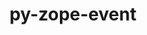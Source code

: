 ---
title: "py-zope-event"
layout: cache
categories: [package, develop]
meta: {"compilers": ["gcc@11.4.0", "gcc@9.4.0", "none"], "num_specs": 64, "num_specs_by_stack": {"data-vis-sdk": 9, "e4s": 18, "e4s-neoverse-v2": 18, "e4s-neoverse_v1": 6, "e4s-oneapi": 9, "e4s-power": 4, "root": 64}, "oss": ["ubuntu20.04", "ubuntu22.04"], "platforms": ["linux"], "stacks": ["data-vis-sdk", "e4s", "e4s-neoverse-v2", "e4s-neoverse_v1", "e4s-oneapi", "e4s-power", "root"], "targets": ["neoverse_v1", "neoverse_v2", "ppc64le", "x86_64_v3"], "versions": ["5.0"]}
spec_details: [{"compiler": "none", "hash": "245qt37iq2mq767fovmzdkx6vzii3pvs", "os": "ubuntu22.04", "platform": "linux", "size": "-", "stacks": ["e4s-neoverse-v2", "root"], "target": "neoverse_v2", "variants": ["build_system=python_pip"], "versions": ["5.0"]}, {"compiler": "none", "hash": "2px2lp7zfevslzhicjquk3h3e2qbxhmd", "os": "ubuntu22.04", "platform": "linux", "size": "-", "stacks": ["e4s", "root"], "target": "x86_64_v3", "variants": ["build_system=python_pip"], "versions": ["5.0"]}, {"compiler": "none", "hash": "37bigpauq4f76y2ufgk6zpxqwqhhywwx", "os": "ubuntu22.04", "platform": "linux", "size": "-", "stacks": ["e4s-neoverse-v2", "root"], "target": "neoverse_v2", "variants": ["build_system=python_pip"], "versions": ["5.0"]}, {"compiler": "none", "hash": "3a76dcwoivrbtnpm5j2ymo4s6yi6wycb", "os": "ubuntu22.04", "platform": "linux", "size": "-", "stacks": ["e4s", "root"], "target": "x86_64_v3", "variants": ["build_system=python_pip"], "versions": ["5.0"]}, {"compiler": "none", "hash": "3m5eb4pje46cgzlnodanz7yrrocgada7", "os": "ubuntu22.04", "platform": "linux", "size": "-", "stacks": ["e4s-oneapi", "root"], "target": "x86_64_v3", "variants": ["build_system=python_pip"], "versions": ["5.0"]}, {"compiler": "none", "hash": "4r4phflminrh3fwornkgym6mi4gvsdmp", "os": "ubuntu20.04", "platform": "linux", "size": "-", "stacks": ["data-vis-sdk", "root"], "target": "x86_64_v3", "variants": ["build_system=python_pip"], "versions": ["5.0"]}, {"compiler": "none", "hash": "4ympyc3ax55tf7iunqorujkhrs3j52qd", "os": "ubuntu22.04", "platform": "linux", "size": "-", "stacks": ["e4s", "root"], "target": "x86_64_v3", "variants": ["build_system=python_pip"], "versions": ["5.0"]}, {"compiler": "none", "hash": "5cxetvweukgyco43pdemjfhiiiksuapf", "os": "ubuntu20.04", "platform": "linux", "size": "-", "stacks": ["data-vis-sdk", "root"], "target": "x86_64_v3", "variants": ["build_system=python_pip"], "versions": ["5.0"]}, {"compiler": "none", "hash": "5urpqccvjhub7ji2wqpv5zrwbkotjh65", "os": "ubuntu22.04", "platform": "linux", "size": "-", "stacks": ["e4s-neoverse-v2", "root"], "target": "neoverse_v2", "variants": ["build_system=python_pip"], "versions": ["5.0"]}, {"compiler": "none", "hash": "5vy3zas5qap46hw5m24ybipll5ncg55a", "os": "ubuntu22.04", "platform": "linux", "size": "-", "stacks": ["e4s-neoverse-v2", "root"], "target": "neoverse_v2", "variants": ["build_system=python_pip"], "versions": ["5.0"]}, {"compiler": "none", "hash": "5zgdmcq4e5d26jwn63dtx6uiw4jyjncn", "os": "ubuntu20.04", "platform": "linux", "size": "-", "stacks": ["data-vis-sdk", "root"], "target": "x86_64_v3", "variants": ["build_system=python_pip"], "versions": ["5.0"]}, {"compiler": "none", "hash": "7gs3sfaaolyjqrdekglpb7gycwci7vsf", "os": "ubuntu22.04", "platform": "linux", "size": "-", "stacks": ["e4s-oneapi", "root"], "target": "x86_64_v3", "variants": ["build_system=python_pip"], "versions": ["5.0"]}, {"compiler": "gcc@11.4.0", "hash": "akgqsdqsnattlf3iibsg5zmc2rkjulia", "os": "ubuntu22.04", "platform": "linux", "size": "-", "stacks": ["e4s-neoverse_v1", "root"], "target": "neoverse_v1", "variants": ["build_system=python_pip"], "versions": ["5.0"]}, {"compiler": "none", "hash": "atv6adlxldhavstbxi2qyonoujs24r2y", "os": "ubuntu22.04", "platform": "linux", "size": "-", "stacks": ["e4s-oneapi", "root"], "target": "x86_64_v3", "variants": ["build_system=python_pip"], "versions": ["5.0"]}, {"compiler": "none", "hash": "bjey7kfdg36dvwi5tgif7r423q65lzbg", "os": "ubuntu22.04", "platform": "linux", "size": "-", "stacks": ["e4s", "root"], "target": "x86_64_v3", "variants": ["build_system=python_pip"], "versions": ["5.0"]}, {"compiler": "none", "hash": "bskdvpkcjmr3dtvntjn3zlnjc63bkdaa", "os": "ubuntu22.04", "platform": "linux", "size": "-", "stacks": ["e4s-neoverse-v2", "root"], "target": "neoverse_v2", "variants": ["build_system=python_pip"], "versions": ["5.0"]}, {"compiler": "gcc@11.4.0", "hash": "bxu5mnhfswgf3sjmoewah7fuhqyykjio", "os": "ubuntu22.04", "platform": "linux", "size": "-", "stacks": ["e4s-neoverse_v1", "root"], "target": "neoverse_v1", "variants": ["build_system=python_pip"], "versions": ["5.0"]}, {"compiler": "none", "hash": "cf5tvyq74kjf2clrnwusgvy24bzxucoi", "os": "ubuntu22.04", "platform": "linux", "size": "-", "stacks": ["e4s-neoverse-v2", "root"], "target": "neoverse_v2", "variants": ["build_system=python_pip"], "versions": ["5.0"]}, {"compiler": "none", "hash": "ci6c6wggistbekljckakdephwqxejsfx", "os": "ubuntu22.04", "platform": "linux", "size": "-", "stacks": ["e4s-oneapi", "root"], "target": "x86_64_v3", "variants": ["build_system=python_pip"], "versions": ["5.0"]}, {"compiler": "gcc@9.4.0", "hash": "cttfvaunhwtejvzipijzkqkufwpna7oe", "os": "ubuntu20.04", "platform": "linux", "size": "-", "stacks": ["e4s-power", "root"], "target": "ppc64le", "variants": ["build_system=python_pip"], "versions": ["5.0"]}, {"compiler": "none", "hash": "fiibkzvbl5lztga6gsii3ybe6ahqoere", "os": "ubuntu22.04", "platform": "linux", "size": "-", "stacks": ["e4s", "root"], "target": "x86_64_v3", "variants": ["build_system=python_pip"], "versions": ["5.0"]}, {"compiler": "none", "hash": "gpovylkua7zbrqxbv6o45aoqa2qs3nqu", "os": "ubuntu22.04", "platform": "linux", "size": "-", "stacks": ["e4s", "root"], "target": "x86_64_v3", "variants": ["build_system=python_pip"], "versions": ["5.0"]}, {"compiler": "none", "hash": "hhqjosnewdhnuemk5b3rzjb2fuy2f6de", "os": "ubuntu20.04", "platform": "linux", "size": "-", "stacks": ["data-vis-sdk", "root"], "target": "x86_64_v3", "variants": ["build_system=python_pip"], "versions": ["5.0"]}, {"compiler": "none", "hash": "hpuv5nqb2buufdty2xmyonsbtliysl2b", "os": "ubuntu22.04", "platform": "linux", "size": "-", "stacks": ["e4s-oneapi", "root"], "target": "x86_64_v3", "variants": ["build_system=python_pip"], "versions": ["5.0"]}, {"compiler": "none", "hash": "hqiuxo2spga4ma2taibbqzimqcyukxx3", "os": "ubuntu22.04", "platform": "linux", "size": "-", "stacks": ["e4s", "root"], "target": "x86_64_v3", "variants": ["build_system=python_pip"], "versions": ["5.0"]}, {"compiler": "none", "hash": "irtflkzkudjkym45ecwbctcueaircf7q", "os": "ubuntu22.04", "platform": "linux", "size": "-", "stacks": ["e4s-neoverse-v2", "root"], "target": "neoverse_v2", "variants": ["build_system=python_pip"], "versions": ["5.0"]}, {"compiler": "none", "hash": "j6psgn37yhthhjw65ymwn3baceppmvhd", "os": "ubuntu22.04", "platform": "linux", "size": "-", "stacks": ["e4s-neoverse-v2", "root"], "target": "neoverse_v2", "variants": ["build_system=python_pip"], "versions": ["5.0"]}, {"compiler": "none", "hash": "jb5hj5mnlgnju3nk2yesoj2rzagr5fss", "os": "ubuntu22.04", "platform": "linux", "size": "-", "stacks": ["e4s", "root"], "target": "x86_64_v3", "variants": ["build_system=python_pip"], "versions": ["5.0"]}, {"compiler": "gcc@11.4.0", "hash": "kvkbr6iomum2bjg2o2kcxsmzuwblsaj6", "os": "ubuntu22.04", "platform": "linux", "size": "-", "stacks": ["e4s-neoverse_v1", "root"], "target": "neoverse_v1", "variants": ["build_system=python_pip"], "versions": ["5.0"]}, {"compiler": "none", "hash": "ldlbbnlhp25z4kb53er57bgonmk6vf6i", "os": "ubuntu22.04", "platform": "linux", "size": "-", "stacks": ["e4s-oneapi", "root"], "target": "x86_64_v3", "variants": ["build_system=python_pip"], "versions": ["5.0"]}, {"compiler": "none", "hash": "lj52wkm3raum5wznju6s2w23dyfvmjsc", "os": "ubuntu20.04", "platform": "linux", "size": "-", "stacks": ["data-vis-sdk", "root"], "target": "x86_64_v3", "variants": ["build_system=python_pip"], "versions": ["5.0"]}, {"compiler": "none", "hash": "mhfljnekiryfz67fm4n3cuwdd23jzasf", "os": "ubuntu22.04", "platform": "linux", "size": "-", "stacks": ["e4s-neoverse-v2", "root"], "target": "neoverse_v2", "variants": ["build_system=python_pip"], "versions": ["5.0"]}, {"compiler": "none", "hash": "mmbyxzqca7ihpxby2heektydm75557g3", "os": "ubuntu20.04", "platform": "linux", "size": "-", "stacks": ["data-vis-sdk", "root"], "target": "x86_64_v3", "variants": ["build_system=python_pip"], "versions": ["5.0"]}, {"compiler": "none", "hash": "n6zayd2zokzz4ursavfhustbhpvt5gz6", "os": "ubuntu22.04", "platform": "linux", "size": "-", "stacks": ["e4s", "root"], "target": "x86_64_v3", "variants": ["build_system=python_pip"], "versions": ["5.0"]}, {"compiler": "none", "hash": "nw3hqb5oxis775aat5gsiaqdtoqgy7or", "os": "ubuntu22.04", "platform": "linux", "size": "-", "stacks": ["e4s-neoverse-v2", "root"], "target": "neoverse_v2", "variants": ["build_system=python_pip"], "versions": ["5.0"]}, {"compiler": "none", "hash": "o4yqlgf25ga6atanvrwhwhzyrtk5vdei", "os": "ubuntu22.04", "platform": "linux", "size": "-", "stacks": ["e4s", "root"], "target": "x86_64_v3", "variants": ["build_system=python_pip"], "versions": ["5.0"]}, {"compiler": "none", "hash": "owlwifdfa3d3lfm4ov66k2s5ppmrolcx", "os": "ubuntu20.04", "platform": "linux", "size": "-", "stacks": ["data-vis-sdk", "root"], "target": "x86_64_v3", "variants": ["build_system=python_pip"], "versions": ["5.0"]}, {"compiler": "none", "hash": "ox3oi4hsbqnajmkuccb6u2x2t4lq7hh3", "os": "ubuntu22.04", "platform": "linux", "size": "-", "stacks": ["e4s", "root"], "target": "x86_64_v3", "variants": ["build_system=python_pip"], "versions": ["5.0"]}, {"compiler": "none", "hash": "qftavfp6dooty6dlkcaw3ujvatjnylm4", "os": "ubuntu22.04", "platform": "linux", "size": "-", "stacks": ["e4s-oneapi", "root"], "target": "x86_64_v3", "variants": ["build_system=python_pip"], "versions": ["5.0"]}, {"compiler": "none", "hash": "qmwd5ich6vyj2kb7htoj3m4g7l3jp2vw", "os": "ubuntu22.04", "platform": "linux", "size": "-", "stacks": ["e4s-oneapi", "root"], "target": "x86_64_v3", "variants": ["build_system=python_pip"], "versions": ["5.0"]}, {"compiler": "none", "hash": "qut4goit3zpw65agc7ni3uxyqcswugy5", "os": "ubuntu20.04", "platform": "linux", "size": "-", "stacks": ["data-vis-sdk", "root"], "target": "x86_64_v3", "variants": ["build_system=python_pip"], "versions": ["5.0"]}, {"compiler": "none", "hash": "ref7wm43c5vfmgdv5p2ahj2mhclsza4j", "os": "ubuntu22.04", "platform": "linux", "size": "-", "stacks": ["e4s-neoverse-v2", "root"], "target": "neoverse_v2", "variants": ["build_system=python_pip"], "versions": ["5.0"]}, {"compiler": "none", "hash": "rg6rqggsdinvrsq35m5eit7am7fgeo32", "os": "ubuntu22.04", "platform": "linux", "size": "-", "stacks": ["e4s-neoverse-v2", "root"], "target": "neoverse_v2", "variants": ["build_system=python_pip"], "versions": ["5.0"]}, {"compiler": "none", "hash": "rvearwffayxoiqykvuytry7o7wf6usxx", "os": "ubuntu22.04", "platform": "linux", "size": "-", "stacks": ["e4s", "root"], "target": "x86_64_v3", "variants": ["build_system=python_pip"], "versions": ["5.0"]}, {"compiler": "none", "hash": "rvnl4f4pge6mobrdieywuayzjxg76urj", "os": "ubuntu22.04", "platform": "linux", "size": "-", "stacks": ["e4s-neoverse-v2", "root"], "target": "neoverse_v2", "variants": ["build_system=python_pip"], "versions": ["5.0"]}, {"compiler": "none", "hash": "s2nlhjbqeiaih4yo7v4t7fgk2cgy5myv", "os": "ubuntu22.04", "platform": "linux", "size": "-", "stacks": ["e4s", "root"], "target": "x86_64_v3", "variants": ["build_system=python_pip"], "versions": ["5.0"]}, {"compiler": "none", "hash": "shoj224svlen4xjeqmviitn6ecpoojpa", "os": "ubuntu20.04", "platform": "linux", "size": "-", "stacks": ["data-vis-sdk", "root"], "target": "x86_64_v3", "variants": ["build_system=python_pip"], "versions": ["5.0"]}, {"compiler": "none", "hash": "skvhsq3uxnrsqqiewbvtrgrde4aknu24", "os": "ubuntu22.04", "platform": "linux", "size": "-", "stacks": ["e4s-neoverse-v2", "root"], "target": "neoverse_v2", "variants": ["build_system=python_pip"], "versions": ["5.0"]}, {"compiler": "none", "hash": "sl6vqm5wpqfqos5gbyd4sgfxgeev4vvc", "os": "ubuntu22.04", "platform": "linux", "size": "-", "stacks": ["e4s-neoverse-v2", "root"], "target": "neoverse_v2", "variants": ["build_system=python_pip"], "versions": ["5.0"]}, {"compiler": "none", "hash": "suo4rbsxw46w7lnk3jawilovl7g3ryxr", "os": "ubuntu22.04", "platform": "linux", "size": "-", "stacks": ["e4s-neoverse-v2", "root"], "target": "neoverse_v2", "variants": ["build_system=python_pip"], "versions": ["5.0"]}, {"compiler": "gcc@11.4.0", "hash": "swbmxcgskrx5qovt4bwanakiykt45oqz", "os": "ubuntu22.04", "platform": "linux", "size": "-", "stacks": ["e4s-neoverse_v1", "root"], "target": "neoverse_v1", "variants": ["build_system=python_pip"], "versions": ["5.0"]}, {"compiler": "none", "hash": "tlh2b3dbcad6alrm6s2rdjbfp4ujqhwr", "os": "ubuntu22.04", "platform": "linux", "size": "-", "stacks": ["e4s", "root"], "target": "x86_64_v3", "variants": ["build_system=python_pip"], "versions": ["5.0"]}, {"compiler": "none", "hash": "u6nvswv4hkw4sndyy44clrpa53qhfk3s", "os": "ubuntu22.04", "platform": "linux", "size": "-", "stacks": ["e4s", "root"], "target": "x86_64_v3", "variants": ["build_system=python_pip"], "versions": ["5.0"]}, {"compiler": "none", "hash": "vegxpgddg6rmy74u26p3ub3hqsnybos3", "os": "ubuntu22.04", "platform": "linux", "size": "-", "stacks": ["e4s-neoverse-v2", "root"], "target": "neoverse_v2", "variants": ["build_system=python_pip"], "versions": ["5.0"]}, {"compiler": "gcc@11.4.0", "hash": "vnnkwnoti4qniq66nvbkopv7ticorbfg", "os": "ubuntu22.04", "platform": "linux", "size": "-", "stacks": ["e4s-neoverse_v1", "root"], "target": "neoverse_v1", "variants": ["build_system=python_pip"], "versions": ["5.0"]}, {"compiler": "none", "hash": "vv6arlgd222gii3ocbzbegjjnm7u4p5f", "os": "ubuntu22.04", "platform": "linux", "size": "-", "stacks": ["e4s-neoverse-v2", "root"], "target": "neoverse_v2", "variants": ["build_system=python_pip"], "versions": ["5.0"]}, {"compiler": "none", "hash": "wg27cus3iqjstupwu4a4xs36g2yas4tv", "os": "ubuntu22.04", "platform": "linux", "size": "-", "stacks": ["e4s", "root"], "target": "x86_64_v3", "variants": ["build_system=python_pip"], "versions": ["5.0"]}, {"compiler": "gcc@9.4.0", "hash": "wgljgdznntarde65euiibklizohmetba", "os": "ubuntu20.04", "platform": "linux", "size": "-", "stacks": ["e4s-power", "root"], "target": "ppc64le", "variants": ["build_system=python_pip"], "versions": ["5.0"]}, {"compiler": "gcc@9.4.0", "hash": "wwzrtgvxw7x3m3gsqynwkh6sfhk2xso6", "os": "ubuntu20.04", "platform": "linux", "size": "-", "stacks": ["e4s-power", "root"], "target": "ppc64le", "variants": ["build_system=python_pip"], "versions": ["5.0"]}, {"compiler": "none", "hash": "xlguuinagkrb66xwctax66c5oecdjo4q", "os": "ubuntu22.04", "platform": "linux", "size": "-", "stacks": ["e4s", "root"], "target": "x86_64_v3", "variants": ["build_system=python_pip"], "versions": ["5.0"]}, {"compiler": "gcc@11.4.0", "hash": "yfuoh7aa6csf4xesstpgg7eteojjfsh7", "os": "ubuntu22.04", "platform": "linux", "size": "-", "stacks": ["e4s-neoverse_v1", "root"], "target": "neoverse_v1", "variants": ["build_system=python_pip"], "versions": ["5.0"]}, {"compiler": "none", "hash": "z4ulfc5bqscairvkgg7o3w2cbfvx6a2n", "os": "ubuntu22.04", "platform": "linux", "size": "-", "stacks": ["e4s", "root"], "target": "x86_64_v3", "variants": ["build_system=python_pip"], "versions": ["5.0"]}, {"compiler": "gcc@9.4.0", "hash": "zpkcgkkaxbmklq4zvuqxrfk7y5zm5x47", "os": "ubuntu20.04", "platform": "linux", "size": "-", "stacks": ["e4s-power", "root"], "target": "ppc64le", "variants": ["build_system=python_pip"], "versions": ["5.0"]}, {"compiler": "none", "hash": "zxxqkhlb5zft4mb34bpglzuhx7pperea", "os": "ubuntu22.04", "platform": "linux", "size": "-", "stacks": ["e4s-oneapi", "root"], "target": "x86_64_v3", "variants": ["build_system=python_pip"], "versions": ["5.0"]}]
---